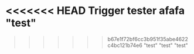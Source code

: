 <<<<<<< HEAD
Trigger tester
afafa
"test"
=======
>>>>>>> b67e1f72bf6cc3b951f35abe4622c4bc121b74e6
"test"
"test"
"test"

